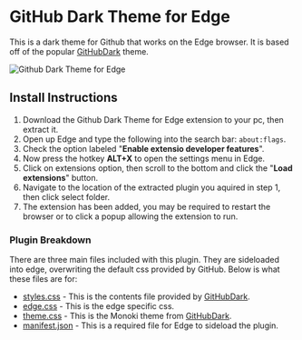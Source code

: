 # GitHub Dark Theme for Edge
This is a dark theme for Github that works on the Edge browser. It is based off of the popular [GitHubDark](https://github.com/xt0rted/edge-github-dark) theme. 

![Github Dark Theme for Edge](https://i.postimg.cc/QtPfvw9R/Git-Hub-Dark-Theme-For-Edge.jpg)

## Install Instructions
1. Download the Github Dark Theme for Edge extension to your pc, then extract it.
2. Open up Edge and type the following into the search bar: `about:flags`.
3. Check the option labeled "**Enable extensio developer features**".
4. Now press the hotkey **ALT+X** to open the settings menu in Edge.
5. Click on extensions option, then scroll to the bottom and click the "**Load extensions**" button.
6. Navigate to the location of the extracted plugin you aquired in step 1, then click select folder.
7. The extension has been added, you may be required to restart the browser or to click a popup allowing the extension to run.

### Plugin Breakdown
There are three main files included with this plugin. They are sideloaded into edge, overwriting the default css provided by GitHub.  Below is what these files are for:
* [styles.css](https://github.com/xgcell/GitHub-Dark-Theme-For-Edge/blob/master/styles.css) - This is the contents file provided by [GitHubDark](https://github.com/xt0rted/edge-github-dark).
* [edge.css](https://github.com/xgcell/GitHub-Dark-Theme-For-Edge/blob/master/edge.css) - This is the edge specific css.
* [theme.css](https://github.com/xgcell/GitHub-Dark-Theme-For-Edge/blob/master/theme.css) - This is the Monoki theme from [GitHubDark](https://github.com/xt0rted/edge-github-dark).
* [manifest.json](https://github.com/xgcell/GitHub-Dark-Theme-For-Edge/blob/master/manifest.json) - This is a required file for Edge to sideload the plugin.
